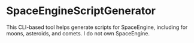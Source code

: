 # SpaceEngineScriptGenerator
This CLI-based tool helps generate scripts for SpaceEngine, including for moons, asteroids, and comets. I do not own SpaceEngine.
